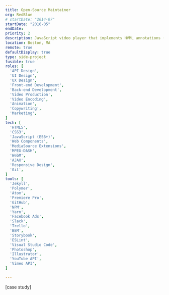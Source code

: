 ```yaml
---
title: Open-Source Maintainer
org: RedBlue
# startDate: "2014-07"
startDate: "2016-05"
endDate:
priority: 2
description: JavaScript video player that implements HVML annotations (see below). Allows content producers to create “hypervideo” (interactive online video), such as choose-your-own-story films.
location: Boston, MA
remote: true
defaultDisplay: true
type: side-project
fusible: true
roles: [
  'API Design',
  'UI Design',
  'UX Design',
  'Front-end Development',
  'Back-end Development',
  'Video Production',
  'Video Encoding',
  'Animation',
  'Copywriting',
  'Marketing',
]
tech: [
  'HTML5',
  'CSS3',
  'JavaScript (ES6+)',
  'Web Components',
  'MediaSource Extensions',
  'MPEG-DASH',
  'WebM',
  'AJAX',
  'Responsive Design',
  'Git',
]
tools: [
  'Jekyll',
  'Polymer',
  'Atom',
  'Premiere Pro',
  'GitHub',
  'NPM',
  'Yarn',
  'Facebook Ads',
  'Slack',
  'Trello',
  'BEM',
  'Storybook',
  'ESLint',
  'Visual Studio Code',
  'Photoshop',
  'Illustrator',
  'YouTube API',
  'Vimeo API',
]

---
```


[case study]
